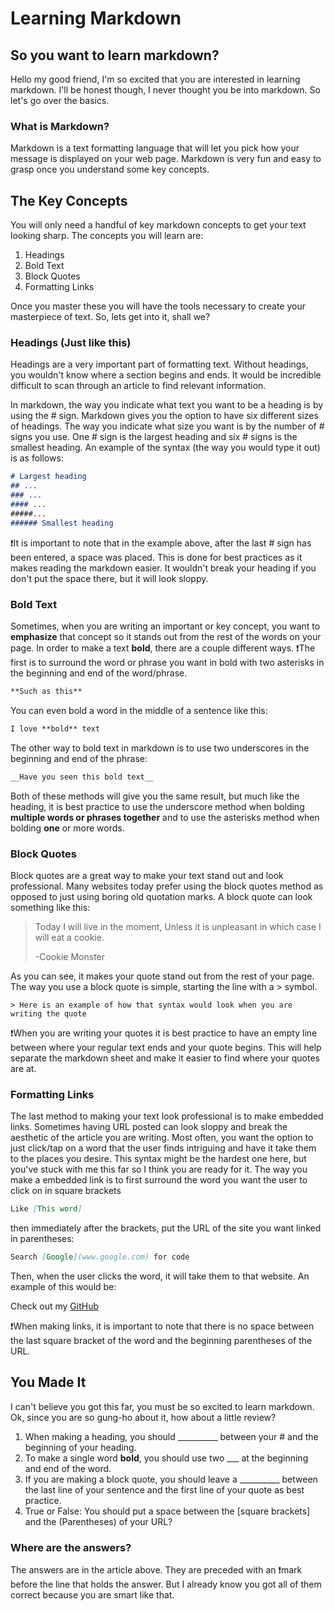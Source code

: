 # Learning Markdown

## So you want to learn markdown?

Hello my good friend, I'm so excited that you are interested in learning markdown. I'll be honest though, I never thought you be into markdown. So let's go over the basics.

### What is Markdown?

Markdown is a text formatting language that will let you pick how your message is displayed on your web page. Markdown is very fun and easy to grasp once you understand some key concepts.

## The Key Concepts

You will only need a handful of key markdown concepts to get your text looking sharp. The concepts you will learn are:

1. Headings
2. Bold Text
3. Block Quotes
4. Formatting Links

Once you master these you will have the tools necessary to create your masterpiece of text. So, lets get into it, shall we?

### Headings (Just like this)

Headings are a very important part of formatting text. Without headings, you wouldn't know where a section begins and ends. It would be incredible difficult to scan through an article to find relevant information.

In markdown, the way you indicate what text you want to be a heading is by using the # sign. Markdown gives you the option to have six different sizes of headings. The way you indicate what size you want is by the number of # signs you use. One # sign is the largest heading and six # signs is the smallest heading. An example of the syntax (the way you would type it out) is as follows:

```markdown
# Largest heading
## ...
### ...
#### ...
#####...
###### Smallest heading
```

❗It is important to note that in the example above, after the last # sign has been entered, a space was placed. This is done for best practices as it makes reading the markdown easier. It wouldn't break your heading if you don't put the space there, but it will look sloppy.

### Bold Text

Sometimes, when you are writing an important or key concept, you want to **emphasize** that concept so it stands out from the rest of the words on your page. In order to make a text **bold**, there are a couple different ways. ❗The first is to surround the word or phrase you want in bold with two asterisks in the beginning and end of the word/phrase.

```markdown
**Such as this**
```

You can even bold a word in the middle of a sentence like this:

```markdown
I love **bold** text
```

The other way to bold text in markdown is to use two underscores in the beginning and end of the phrase:

```markdown
__Have you seen this bold text__
```

Both of these methods will give you the same result, but much like the heading, it is best practice to use the underscore method when bolding **multiple words or phrases together** and to use the asterisks method when bolding **one** or more words.

### Block Quotes

Block quotes are a great way to make your text stand out and look professional. Many websites today prefer using the block quotes method as opposed to just using boring old quotation marks. A block quote can look something like this:

>Today I will live in the moment, Unless it is unpleasant in which case I will eat a cookie.
>
>-Cookie Monster

As you can see, it makes your quote stand out from the rest of your page. The way you use a block quote is simple, starting the line with a > symbol.

```text
> Here is an example of how that syntax would look when you are writing the quote
```

❗When you are writing your quotes it is best practice to have an empty line between where your regular text ends and your quote begins. This will help separate the markdown sheet and make it easier to find where your quotes are at.

### Formatting Links

The last method to making your text look professional is to make embedded links. Sometimes having URL posted can look sloppy and break the aesthetic of the article you are writing. Most often, you want the option to just click/tap on a word that the user finds intriguing and have it take them to the places you desire. This syntax might be the hardest one here, but you've stuck with me this far so I think you are ready for it. The way you make a embedded link is to first surround the word you want the user to click on in square brackets

```markdown
Like [This word]
```

then immediately after the brackets, put the URL of the site you want linked in parentheses:

```markdown
Search [Google](www.google.com) for code
```

Then, when the user clicks the word, it will take them to that website. An example of this would be:

Check out my [GitHub](github.com/Sagejasinski)

❗When making links, it is important to note that there is no space between the last square bracket of the word and the beginning parentheses of the URL.

## You Made It

I can't believe you got this far, you must be so excited to learn markdown. Ok, since you are so gung-ho about it, how about a little review?

1. When making a heading, you should __________ between your # and the beginning of your heading.
2. To make a single word **bold**, you should use two ___ at the beginning and end of the word.
3. If you are making a block quote, you should leave a __________ between the last line of your sentence and the first line of your quote as best practice.
4. True or False: You should put a space between the [square brackets] and the (Parentheses) of your URL?

### Where are the answers?

The answers are in the article above. They are preceded with an ❗mark before the line that holds the answer. But I already know you got all of them correct because you are smart like that.
